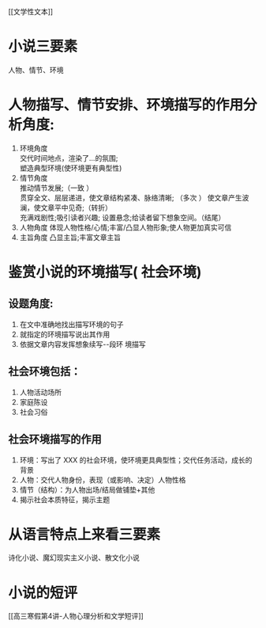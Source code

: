 [[文学性文本]]
# 小说三要素

人物、情节、环境

# 人物描写、情节安排、环境描写的作用分析角度:

1. 环境角度  
   交代时间地点，渲染了...的氛围;  
   塑造典型环境(使环境更有典型性)
2. 情节角度  
   推动情节发展;（一致 ）  
   贯穿全文、层层递进，使文章结构紧凑、脉络清晰; （多次 ）
   使文章产生波澜，使文章平中见奇;（转折）  
   充满戏剧性;吸引读者兴趣;
   设置悬念;给读者留下想象空间。（结尾）
3. 人物角度
   体现人物性格/心情;丰富/凸显人物形象;使人物更加真实可信
4. 主旨角度
   凸显主旨;丰富文章主旨

# 鉴赏小说的环境描写( 社会环境)

## 设题角度:

1. 在文中准确地找出描写环境的句子
2. 就指定的环境描写说出其作用
3. 依据文章内容发挥想象续写--段环
   境描写

## 社会环境包括：

1. 人物活动场所
2. 家庭陈设
3. 社会习俗

## 社会环境描写的作用

1. 环境：写出了 XXX 的社会环境，使环境更具典型性；交代任务活动，成长的背景
2. 人物：交代人物身份，表现（或影响、决定）人物性格
3. 情节（结构）：为人物出场/结局做铺垫+其他
4. 揭示社会本质特征，揭示主题


# 从语言特点上来看三要素
诗化小说、魔幻现实主义小说、散文化小说

# 小说的短评
[[高三寒假第4讲-人物心理分析和文学短评]]